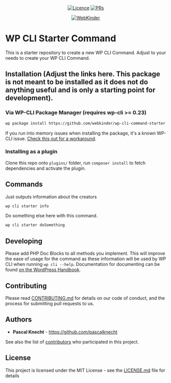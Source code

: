 <p align="center">
<a href="https://github.com/webkinder/github-actions"><img src="https://img.shields.io/github/license/webkinder/wp-cli-command-starter.svg" alt="Licence"></a>
<a href="https://github.com/webkinder/github-actions"><img src="https://img.shields.io/badge/PRs-welcome-brightgreen.svg?style=flat-square" alt="PRs"></a>
</p>


<center>
<a href="https://webkinder.ch">
<img src="https://www.webkinder.ch/static/webkinder-banner.png" alt="WebKinder" />
</a>
</center>

# WP CLI Starter Command
This is a starter repository to create a new WP CLI Command. Adjust to your needs to create your WP CLI Command.


## Installation (Adjust the links here. This package is not meant to be installed as it does not do anything useful and is only a starting point for development).

### Via WP-CLI Package Manager (requires wp-cli >= 0.23)
```bash
wp package install https://github.com/webkinder/wp-cli-command-starter
```
If you run into memory issues when installing the package, it's a known WP-CLI issue. [Check this out for a workaround](https://make.wordpress.org/cli/handbook/common-issues/#php-fatal-error-allowed-memory-size-of-999999-bytes-exhausted-tried-to-allocate-99-bytes).

### Installing as a plugin
Clone this repo onto `plugins/` folder, run `composer install` to fetch dependencies and activate the plugin.

## Commands
Just outputs information about the creators
```bash
wp cli starter info
```

Do something else here with this command.
```bash
wp cli starter doSomething
```

## Developing
Please add PHP Doc Blocks to all methods you implement. This will improve the ease of usage for the command as these information will be used by WP CLI when running `wp cli --help`. 
Documentation for documenting can be found [on the WordPress Handbook](https://make.wordpress.org/cli/handbook/references/documentation-standards/).

## Contributing

Please read [CONTRIBUTING.md](https://github.com/webkinder/wp-cli-command-starter/blob/master/CONTRIBUTING.md) for details on our code of conduct, and the process for submitting pull requests to us.

## Authors

* **Pascal Knecht** - https://github.com/pascalknecht

See also the list of [contributors](https://github.com/webkinder/wp-cli-command-starter/graphs/contributors) who participated in this project.

## License

This project is licensed under the MIT License - see the [LICENSE.md](LICENSE.md) file for details
